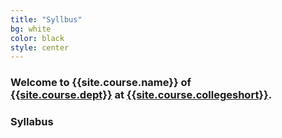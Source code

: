 ```yaml
---
title: "Syllbus"
bg: white
color: black
style: center
---
```


### Welcome to {{site.course.name}} of <br>[{{site.course.dept}}]({{site.course.depturl}}) at [{{site.course.collegeshort}}]({{site.course.collegeurl}}).

<span class="fa-stack subtlecircle" style="font-size:100px; background:rgba(255,166,0,0.1)">
  <i class="fa fa-circle fa-stack-2x text-white"></i>
  <i class="fa fa-pencil fa-stack-1x text-orange"></i>
</span>

### Syllabus

<!--
<span id="forkongithub">
  <a href="{{ site.source_link }}" class="bg-blue">
    Fork me on GitHub
  </a>
</span>
-->
